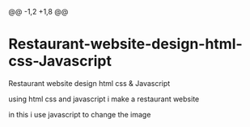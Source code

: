 @@ -1,2 +1,8 @@
# Restaurant-website-design-html-css-Javascript
Restaurant website design html css &amp; Javascript

using html css and javascript i make a restaurant website 

in this i use javascript to change the image

